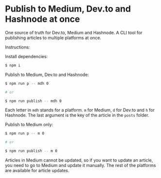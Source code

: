 # Publish to Medium, Dev.to and Hashnode at once 

One source of truth for Dev.to, Medium and Hashnode. A CLI tool for publishing articles to multiple platforms at once.

Instructions: 

Install dependencies:

```bash
$ npm i
```

Publish to Medium, Dev.to and Hashnode:

```bash
$ npm run p -- mdh 0

# or

$ npm run publish -- mdh 0
```

Each letter in `mdh` stands for a platform. `m` for Medium, `d` for Dev.to and `h` for Hashnode. The last argument is the key of the article in the `posts` folder.

Publish to Medium only:

```bash
$ npm run p -- m 0

# or

$ npm run publish -- m 0
```

Articles in Medium cannot be updated, so if you want to update an article, you need to go to Medium and update it manually. The rest of the platforms are available for article updates.